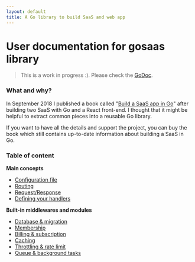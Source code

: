 ```yaml
---
layout: default
title: A Go library to build SaaS and web app
---
```


# User documentation for **gosaas** library

> This is a work in progress :). Please check the 
> [GoDoc](https://godoc.org/github.com/jlb922/gosaas).

### What and why?

In September 2018 I published a book called "[Build a SaaS app in Go](https://buildsaasappingo.com)" after building 
two SaaS with Go and a React front-end. I thought that it might be helpful to extract common pieces into a reusable 
Go library.

If you want to have all the details and support the project, you can buy the book which still contains up-to-date 
information about building a SaaS in Go.

### Table of content

**Main concepts**

* [Configuration file](config.md)
* [Routing](routing.md)
* [Request/Response](req-resp.md)
* [Defining your handlers](handlers.md)

**Built-in middlewares and modules**

* [Database & migration](db.md)
* [Membership](membership.md)
* [Billing & subscription](billing.md)
* [Caching](caching.md)
* [Throttling & rate limit](limits.md)
* [Queue & background tasks](queue-tasks.md)